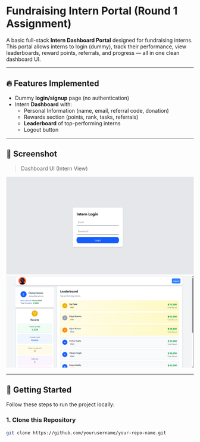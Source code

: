 # Fundraising Intern Portal (Round 1 Assignment)

A basic full-stack **Intern Dashboard Portal** designed for fundraising interns.  
This portal allows interns to login (dummy), track their performance, view leaderboards, reward points, referrals, and progress — all in one clean dashboard UI.

---

## 🔥 Features Implemented

- Dummy **login/signup** page (no authentication)
- Intern **Dashboard** with:
  - Personal Information (name, email, referral code, donation)
  - Rewards section (points, rank, tasks, referrals)
  - **Leaderboard** of top-performing interns
  - Logout button

---

## 📸 Screenshot

> Dashboard UI (Intern View)

![login page Screenshot](./frontend/assets/login.png)
![Dashboard Screenshot](./frontend/assets/dashboard.png)

---

## 🚀 Getting Started

Follow these steps to run the project locally:

### 1. Clone this Repository

```bash
git clone https://github.com/yourusername/your-repo-name.git

